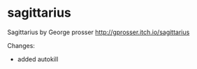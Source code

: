 # sagittarius

Sagittarius by George prosser
http://gprosser.itch.io/sagittarius

Changes:
- added autokill
